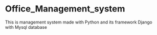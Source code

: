# Office_Management_system
This is management system made with Python and its framework Django with Mysql database
